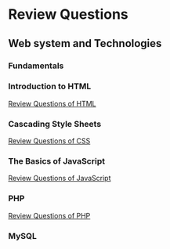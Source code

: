 # Review Questions

## Web system and Technologies

### Fundamentals

### Introduction to HTML

[Review Questions of HTML](html.html)

### Cascading Style Sheets

[Review Questions of CSS](css.html)

### The Basics of JavaScript

[Review Questions of JavaScript](javascript.html)

### PHP

[Review Questions of PHP](php.html)

### MySQL